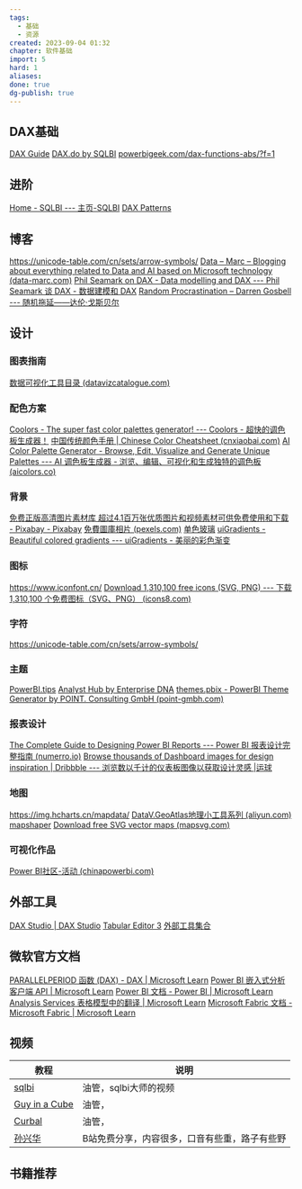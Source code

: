 ```yaml
---
tags:
  - 基础
  - 资源
created: 2023-09-04 01:32
chapter: 软件基础
import: 5
hard: 1
aliases: 
done: true
dg-publish: true
---
```

## DAX基础
[DAX Guide](https://dax.guide/)
[DAX.do by SQLBI](https://dax.do/)
[powerbigeek.com/dax-functions-abs/?f=1](https://www.powerbigeek.com/dax-functions-abs/?f=1)
## 进阶
[Home - SQLBI --- 主页-SQLBI](https://www.sqlbi.com/)
[DAX Patterns](https://www.daxpatterns.com/)
## 博客
https://unicode-table.com/cn/sets/arrow-symbols/
[Data – Marc – Blogging about everything related to Data and AI based on Microsoft technology (data-marc.com)](https://data-marc.com/)
[Phil Seamark on DAX - Data modelling and DAX --- Phil Seamark 谈 DAX - 数据建模和 DAX](https://dax.tips/)
[Random Procrastination – Darren Gosbell --- 随机拖延——达伦·戈斯贝尔](https://darren.gosbell.com/)
## 设计
###  图表指南
[数据可视化工具目录 (datavizcatalogue.com)](https://datavizcatalogue.com/ZH/)

### 配色方案
[Coolors - The super fast color palettes generator! --- Coolors - 超快的调色板生成器！](https://coolors.co/)
[中国传统颜色手册 | Chinese Color Cheatsheet (cnxiaobai.com)](https://colors.cnxiaobai.com/)
[AI Color Palette Generator - Browse, Edit, Visualize and Generate Unique Palettes --- AI 调色板生成器 - 浏览、编辑、可视化和生成独特的调色板 (aicolors.co)](https://aicolors.co/)
### 背景
[免费正版高清图片素材库 超过4.1百万张优质图片和视频素材可供免费使用和下载 - Pixabay - Pixabay](https://pixabay.com/zh/)
[免費圖庫相片 (pexels.com)](https://www.pexels.com/zh-tw/)
[单色玻璃](https://coolbackgrounds.io/)
[uiGradients - Beautiful colored gradients --- uiGradients - 美丽的彩色渐变](https://uigradients.com/#50ShadesofGrey)
### 图标
https://www.iconfont.cn/
[Download 1,310,100 free icons (SVG, PNG) --- 下载 1,310,100 个免费图标（SVG、PNG） (icons8.com)](https://icons8.com/icons)

### 字符
https://unicode-table.com/cn/sets/arrow-symbols/
### 主题
[PowerBI.tips](https://themes.powerbi.tips/)
[Analyst Hub by Enterprise DNA](https://analysthub.enterprisedna.co/apps/power-bi-theme-generator)
[themes.pbix - PowerBI Theme Generator by POINT. Consulting GmbH (point-gmbh.com)](https://themegenerator.point-gmbh.com/en/visuals/Stacked%20Area%20Chart)

### 报表设计
[The Complete Guide to Designing Power BI Reports --- Power BI 报表设计完整指南 (numerro.io)](https://www.numerro.io/guides/the-complete-guide-to-designing-power-bi-reports)
[Browse thousands of Dashboard images for design inspiration | Dribbble --- 浏览数以千计的仪表板图像以获取设计灵感 |运球](https://dribbble.com/search/dashboard)
### 地图
https://img.hcharts.cn/mapdata/
[DataV.GeoAtlas地理小工具系列 (aliyun.com)](http://datav.aliyun.com/portal/school/atlas/area_selector)
[mapshaper](https://mapshaper.org/)
[Download free SVG vector maps (mapsvg.com)](https://mapsvg.com/maps)
### 可视化作品
[Power BI社区-活动 (chinapowerbi.com)](http://www.chinapowerbi.com/Activity.html)

## 外部工具
[DAX Studio | DAX Studio](https://daxstudio.org/)
[Tabular Editor 3](https://tabulareditor.com/)
[外部工具集合](https://powerbi.tips/product/business-ops/)

## 微软官方文档
[PARALLELPERIOD 函数 (DAX) - DAX | Microsoft Learn](https://learn.microsoft.com/zh-cn/dax/parallelperiod-function-dax)
[Power BI 嵌入式分析客户端 API | Microsoft Learn](https://learn.microsoft.com/zh-cn/javascript/api/overview/powerbi/)
[Power BI 文档 - Power BI | Microsoft Learn](https://learn.microsoft.com/zh-cn/power-bi/)
[Analysis Services 表格模型中的翻译 | Microsoft Learn](https://learn.microsoft.com/zh-cn/analysis-services/tabular-models/translations-in-tabular-models-analysis-services?view=asallproducts-allversions)
[Microsoft Fabric 文档 - Microsoft Fabric | Microsoft Learn](https://learn.microsoft.com/zh-cn/fabric/)
## 视频

|教程|说明|
|---|---|
|[sqlbi](https://www.youtube.com/user/sqlbitv)|油管，sqlbi大师的视频|
|[Guy in a Cube](https://www.youtube.com/channel/UCFp1vaKzpfvoGai0vE5VJ0w)|油管，|
|[Curbal](https://www.youtube.com/channel/UCJ7UhloHSA4wAqPzyi6TOkw)|油管，|
|[孙兴华](https://www.wolai.com/uwR5qYRAeyMpdjTyxUBSbe#2uc8uSvHo5ZDesFdTA1Ff)|B站免费分享，内容很多，口音有些重，路子有些野|

## 书籍推荐

